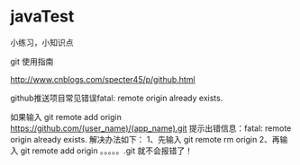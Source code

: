 # javaTest
小练习，小知识点


git 使用指南

http://www.cnblogs.com/specter45/p/github.html


github推送项目常见错误fatal: remote origin already exists.


如果输入 git remote add origin  https://github.com/(user_name)/(app_name).git
    提示出错信息：fatal: remote origin already exists.
    解决办法如下：
    1、先输入 git remote rm origin
    2、再输入 git remote add origin  。。。。。.git 就不会报错了！
    
